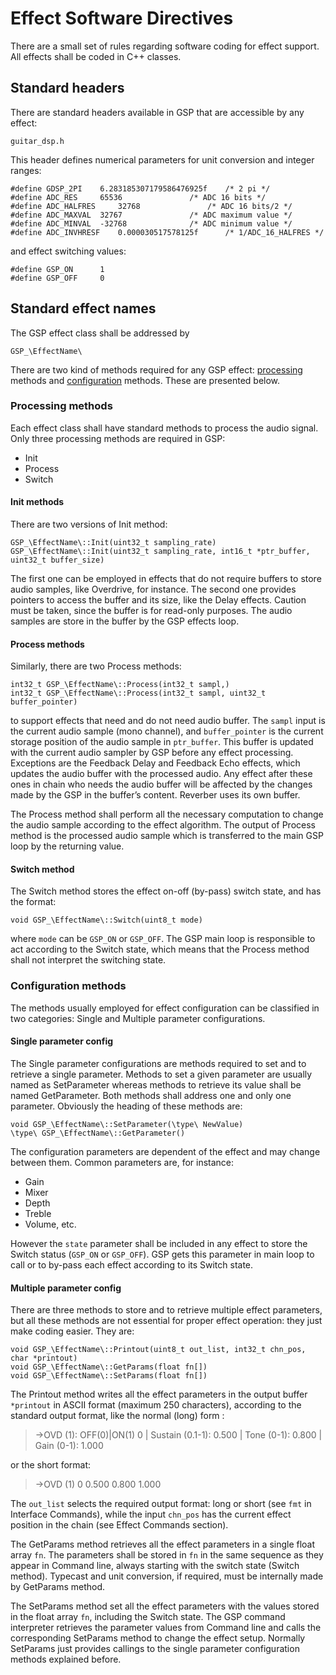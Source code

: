 # Effect Software Directives

There are a small set of rules regarding software coding for effect support. All effects shall be coded in C++ classes. 

## Standard headers

There are standard headers available in GSP that are accessible by any effect:

	guitar_dsp.h
 
This header defines numerical parameters for unit conversion and integer ranges:

```#define GDSP_PI 	3.14159265358979323846f 	/* pi */
#define GDSP_2PI 	6.283185307179586476925f 	/* 2 pi */
#define ADC_RES 	65536				/* ADC 16 bits */
#define ADC_HALFRES 	32768				/* ADC 16 bits/2 */
#define ADC_MAXVAL 	32767				/* ADC maximum value */
#define ADC_MINVAL 	-32768 				/* ADC minimum value */
#define ADC_INVHRESF 	0.000030517578125f 		/* 1/ADC_16_HALFRES */
```

and effect switching values:

```
#define GSP_ON 		1
#define GSP_OFF 	0
```
## Standard effect names
	
The GSP effect class shall be addressed by 

	GSP_\EffectName\

There are two kind of methods required for any GSP effect: [processing](#prcsmt) methods and [configuration](#cfgr) methods. These are presented below.

### <h3 id="prcsmt">Processing methods</h3>

Each effect class shall have standard methods to process the audio signal. Only three processing methods are required in GSP:

- Init
- Process
- Switch

#### Init methods

There are two versions of Init method:

	GSP_\EffectName\::Init(uint32_t sampling_rate)
	GSP_\EffectName\::Init(uint32_t sampling_rate, int16_t *ptr_buffer, uint32_t buffer_size)

The first one can be employed in effects that do not require buffers to store audio samples, like Overdrive, for instance. The second one provides pointers to access the buffer and its size, like the Delay effects. Caution must be taken, since the buffer is for read-only purposes. The audio samples are store in the buffer by the GSP effects loop.

#### Process methods

Similarly, there are two Process methods: 

	int32_t GSP_\EffectName\::Process(int32_t sampl,)
	int32_t GSP_\EffectName\::Process(int32_t sampl, uint32_t buffer_pointer)

to support effects that need and do not need audio buffer. The ```sampl``` input is the current audio sample (mono channel), and ```buffer_pointer``` is the current storage position of the audio sample in ```ptr_buffer```. This buffer is updated with the current audio sampler by GSP before any effect processing. Exceptions are the Feedback Delay and Feedback Echo effects, which updates the audio buffer with the processed audio. Any effect after these ones in chain who needs the audio buffer will be affected by the changes made by the GSP in the buffer’s content. Reverber uses its own buffer.

The Process method shall perform all the necessary computation to change the audio sample according to the effect algorithm. The output of Process method is the processed audio sample which is transferred to the main GSP loop by the returning value. 

#### Switch method

The Switch method stores the effect on-off (by-pass) switch state, and has the format:

	void GSP_\EffectName\::Switch(uint8_t mode)

where ```mode``` can be ```GSP_ON``` or ```GSP_OFF```. The GSP main loop is responsible to act according to the Switch state, which means that the Process method shall not interpret the switching state.

### <h3 id="cfgr">Configuration methods</h3>

The methods usually employed for effect configuration can be classified in two categories: Single and Multiple parameter configurations. 

#### Single parameter config

The Single parameter configurations are methods required to set and to retrieve a single parameter. Methods to set a given parameter are usually named as SetParameter whereas methods to retrieve its value shall be named GetParameter. Both methods shall address one and only one parameter. Obviously the heading of these methods are:

	void GSP_\EffectName\::SetParameter(\type\ NewValue)
	\type\ GSP_\EffectName\::GetParameter()

The configuration parameters are dependent of the effect and may change between them. Common parameters are, for instance:

- Gain
- Mixer
- Depth
- Treble
- Volume, etc.

However the ```state``` parameter shall be included in any effect to store the Switch status (```GSP_ON``` or ```GSP_OFF```). GSP gets this parameter in main loop to call or to by-pass each effect according to its Switch state.

#### Multiple parameter config

There are three methods to store and to retrieve multiple effect parameters, but all these methods are not essential for proper effect operation: they just make coding easier. They are:

	void GSP_\EffectName\::Printout(uint8_t out_list, int32_t chn_pos, char *printout)
	void GSP_\EffectName\::GetParams(float fn[])
	void GSP_\EffectName\::SetParams(float fn[])

The Printout method writes all the effect parameters in the output buffer ```*printout``` in ASCII format (maximum 250 characters), according to the standard output format, like the normal (long) form :

> ->OVD (1): OFF(0)|ON(1) 0 | Sustain (0.1-1): 0.500 | Tone (0-1): 0.800 | Gain (0-1): 1.000 

or the short format:

> ->OVD (1) 0 0.500 0.800 1.000

The ```out_list``` selects the required output format: long or short (see ```fmt``` in Interface Commands), while the input ```chn_pos``` has the current effect position in the chain (see Effect Commands section).

The GetParams method retrieves all the effect parameters in a single float array ```fn```. The parameters shall be stored in ```fn``` in the same sequence as they appear in Command line, always starting with the switch state (Switch method). Typecast and unit conversion, if required, must be internally made by GetParams method. 

The SetParams method set all the effect parameters with the values stored in the float array ```fn```, including the Switch state. The GSP command interpreter retrieves the parameter values from Command line and calls the corresponding SetParams method to change the effect setup. Normally SetParams just provides callings to the single parameter configuration methods explained before.


